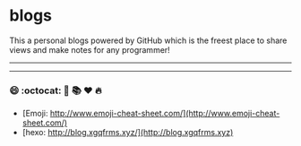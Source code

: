 # blogs
This a personal blogs powered by GitHub which is the freest place to share views and make notes for any programmer!

***
***

### :smile: :octocat: :rocket: :books: :heart: :fire:

* [Emoji: http://www.emoji-cheat-sheet.com/](http://www.emoji-cheat-sheet.com/)
* [hexo:  http://blog.xgqfrms.xyz/](http://blog.xgqfrms.xyz) 

